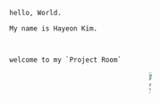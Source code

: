 ```
hello, World. 

My name is Hayeon Kim.   



welcome to my `Project Room` 
```




<p align="center">
<img src="https://t1.daumcdn.net/cfile/tistory/99E01B4E5A4F4EB81B" alt="Python :: 반복문! while에 대해 알아보자 #8 - IT에 취.하.개." style="zoom:50%;" height="10%">

